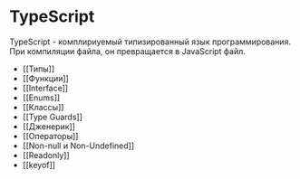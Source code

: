 # TypeScript

TypeScript - комплириуемый типизированный язык программирования. При компиляции файла, он превращается в JavaScript файл.

- [[Типы]]
- [[Функции]]
- [[Interface]]
- [[Enums]]
- [[Классы]]
- [[Type Guards]]
- [[Дженерик]]
- [[Операторы]]
- [[Non-null и Non-Undefined]]
- [[Readonly]]
- [[keyof]]

